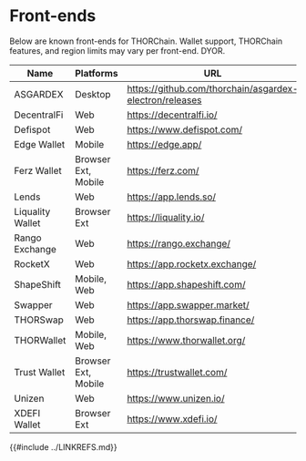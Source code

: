 # Front-ends

Below are known front-ends for THORChain.  Wallet support, THORChain features, and region limits may vary per front-end.  DYOR.

| Name             | Platforms           | URL                                                     |
| ---------------- | ------------------- | ------------------------------------------------------- |
| ASGARDEX         | Desktop             | https://github.com/thorchain/asgardex-electron/releases |
| DecentralFi      | Web                 | https://decentralfi.io/                                 |
| Defispot         | Web                 | https://www.defispot.com/                               |
| Edge Wallet      | Mobile              | https://edge.app/                                       |
| Ferz Wallet      | Browser Ext, Mobile | https://ferz.com/                                       |
| Lends            | Web                 | https://app.lends.so/                                   |
| Liquality Wallet | Browser Ext         | https://liquality.io/                                   |
| Rango Exchange   | Web                 | https://rango.exchange/                                 |
| RocketX          | Web                 | https://app.rocketx.exchange/                           |
| ShapeShift       | Mobile, Web         | https://app.shapeshift.com/                             |
| Swapper          | Web                 | https://app.swapper.market/                             |
| THORSwap         | Web                 | https://app.thorswap.finance/                           |
| THORWallet       | Mobile, Web         | https://www.thorwallet.org/                             |
| Trust Wallet     | Browser Ext, Mobile | https://trustwallet.com/                                |
| Unizen           | Web                 | https://www.unizen.io/                                  |
| XDEFI Wallet     | Browser Ext         | https://www.xdefi.io/                                   |

{{#include ../LINKREFS.md}}
